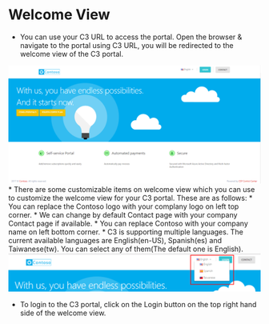 
# Welcome View  
* You can use your C3 URL to access the portal. Open the browser & navigate to the portal using C3 URL, you will be redirected to the welcome view of the C3 portal.
<img src="/images/Welcome-view.png">  
* There are some customizable items on welcome view which you can use to customize the welcome view for your C3 portal. These are as follows:  
   * You can replace the Contoso logo with your complany logo on left top corner.  
   * We can change by default Contact page with your company Contact page if available.  
   * You can replace Contoso with your company name on left bottom corner. 
* C3 is supporting multiple languages. The current available languages are English(en-US), Spanish(es) and Taiwanese(tw). You can select any of them(The default one is English).  
<img src="/images/SupportedLanguages.png">  

* To login to the C3 portal, click on the Login button on the top right hand side of the welcome view.




